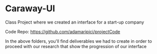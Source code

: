 # Caraway-UI
Class Project where we created an interface for a start-up company

Code Repo: https://github.com/adamaripici/projectCode

In the above folders, you'll find deliverables we had to create in order to proceed with our research that show the progression of our interface
